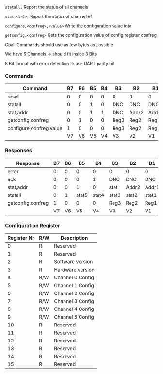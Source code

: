 
```statall;``` Report the status of all channels

```stat,<1-6>;``` Report the status of channel #1 

```configure,<confreg>,<value>``` Write the configuration value <value> into <confreg>

```getconfig,<confreg>``` Gets the configuration value of config register confreg

Goal: Commands should use as few bytes as possible

We have 6 Channels -> should fit inside 3 Bits

8 Bit format with error detection -> use UART parity bit

### Commands

| Command                  | B7  | B6  | B5  | B4  | B3   | B2    | B1    | B0    |
|--------------------------|-----|-----|-----|-----|------|-------|-------|-------|
| reset                    | 0   | 0   | 0   | 0   | 0    | 0     | 0     | 0     |
| statall                  | 0   | 0   | 1   | 0   | DNC  | DNC   | DNC   | DNC   |
| stat,addr                | 0   | 0   | 1   | 1   | DNC  | Addr2 | Addr1 | Addr0 |
| getconfig,confreg        | 0   | 1   | 0   | 0   | Reg3 | Reg2  | Reg1  | Reg0  |
| configure,confreg,value  | 1   | 0   | 0   | 0   | Reg3 | Reg2  | Reg1  | Reg0  |
|                          | V7  | V6  | V5  | V4  | V3   | V2    | V1    | V0    |

### Responses

| Response          | B7   | B6   | B5    | B4     | B3     | B2     | B1     | B0     |
|-------------------|------|------|-------|--------|--------|--------|--------|--------|
| error             | 0    | 0    | 0     | 0      | 0      | 0      | 0      | 0      |
| ack               | 0    | 0    | 0     | 1      | DNC    | DNC    | DNC    | DNC    |
| stat,addr         | 0    | 0    | 1     | 0      | stat   | Addr2  | Addr1  | Addr0  |
| statall           | 0    | 1    | stat5 | stat4  | stat3  | stat2  | stat1  | stat0  |
| getconfig,confreg | 1    | 0    | 0     | 0      | Reg3   | Reg2   | Reg1   | Reg0   |
|                   | V7   | V6   | V5    | V4     | V3     | V2     | V1     | V0     |

### Configuration Register

| Register Nr | R/W | Description      |
|-------------|-----|------------------|
| 0           | R   | Reserved         |
| 1           | R   | Reserved         |
| 2           | R   | Software version |
| 3           | R   | Hardware version |
| 4           | R/W | Channel 0 Config |
| 5           | R/W | Channel 1 Config |
| 6           | R/W | Channel 2 Config |
| 7           | R/W | Channel 3 Config |
| 8           | R/W | Channel 4 Config |
| 9           | R/W | Channel 5 Config |
| 10          | R   | Reserved         |
| 11          | R   | Reserved         |
| 12          | R   | Reserved         |
| 13          | R   | Reserved         |
| 14          | R   | Reserved         |
| 15          | R   | Reserved         |

